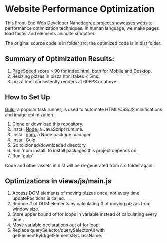 Website Performance Optimization
===============================

This Front-End Web Developer [Nanodegree](https://www.udacity.com/course/front-end-web-developer-nanodegree--nd001) project showcases website performance optimization techniques. In human language, we make pages load faster and elements animate smoother.

The original source code is in folder src, the optimized code is in dist folder.

## Summary of Optimization Results:

1. [PageSpeed](https://developers.google.com/speed/pagespeed/insights/) score > 90 for index.html, both for Mobile and Desktop.
2. Resizing pizzas in pizza.html takes < 5ms.
3. pizza.html consistently renders at 60FPS or above.

## How to Set Up
[Gulp](http://gulpjs.com/), a popular task runner, is used to automate HTML/CSS/JS minifications and image optimization.

1. Clone or download this repository.
2. Install [Node](https://nodejs.org), a JavaScript runtime.
3. Install [npm](https://www.npmjs.com/), a Node package manager.
4. Install Gulp.
5. Go to cloned/downloaded directory
6. Run 'npm install' to install packages this project depends on.
7. Run 'gulp'

Code and other assets in dist will be re-generated from src folder again!

## Optimizations in views/js/main.js

1. Access DOM elements of moving pizzas once, not every time updatePositions is called.
2. Reduce # of DOM elements by calculating # of moving pizzas from window size.
3. Store upper bound of for loops in variable instead of calculating every time.
4. Move variable declarations out of for loop.
5. Replace querySelector/querySelectorAll with getElementById/getElementsByClassName.